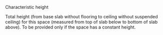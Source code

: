 Characteristic height

Total height (from base slab without flooring to ceiling without suspended ceiling) for this space (measured from top of slab below to bottom of slab above). To be provided only if the space has a constant height.
